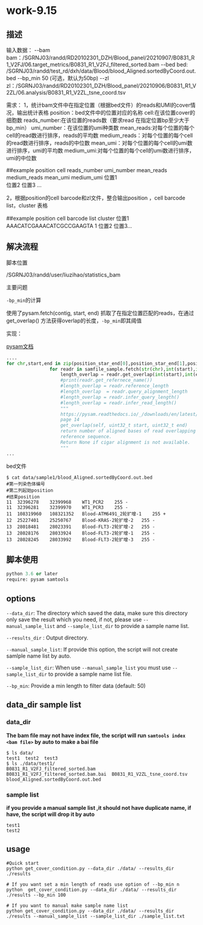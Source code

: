 # work-9.15

## 描述

输入数据：
--bam bam：/SGRNJ03/randd/RD20102301_DZH/Blood_panel/20210907/B0831_R1_V2FJ/06.target_metrics/B0831_R1_V2FJ_filtered_sorted.bam
--bed bed: /SGRNJ03/randd/test_rd/dxh/data/Blood/blood_Aligned.sortedByCoord.out.bed
--bp_min 50 (可选，默认为50bp)
--zl zl：/SGRNJ03/randd/RD20102301_DZH/Blood_panel/20210906/B0831_R1_V2ZL/06.analysis/B0831_R1_V2ZL_tsne_coord.tsv

需求：
  1，统计bam文件中在指定位置（根据bed文件）的reads和UMI的cover情况，输出统计表格
  position：bed文件中的位置对应的名称
  cell:在该位置cover的细胞数
  reads_number:在该位置的reads数（要求read 在指定位置bp至少大于bp_min）
  umi_number：在该位置的umi种类数
  mean_reads:对每个位置的每个cell的read数进行排序，reads的平均数
  medium_reads：对每个位置的每个cell的read数进行排序，reads的中位数
  mean_umi：对每个位置的每个cell的umi数进行排序，umi的平均数
  medium_umi:对每个位置的每个cell的umi数进行排序，umi的中位数

  \##example
  position  cell  reads_number  umi_number  mean_reads  medium_reads  mean_umi  medium_umi
  位置1  
  位置2
  位置3
  ...

2，根据position的cell barcode和zl文件，整合输出position ，cell barcode list，cluster 表格

\##example
position  cell barcode list  cluster
位置1    AAACATCGAAACATCGCCGAAGTA  1
位置2
位置3...

## 解决流程

脚本位置

/SGRNJ03/randd/user/liuzihao/statistics_bam

主要问题

`-bp_min`的计算

使用了pysam.fetch(contig, start, end) 抓取了在指定位置匹配的reads，在通过get_overlap() 方法获得overlap的长度，`-bp_min`即其阈值

实现：

[pysam文档](https://pysam.readthedocs.io/_/downloads/en/latest/pdf/)

```python
....
for chr,start,end in zip(position_star_end[0],position_star_end[1],position_star_end[2]):
                for readr in samfile_sample.fetch(str(chr),int(start),int(end)):
                    length_overlap = readr.get_overlap(int(start),int(end))
                    #print(readr.get_refernece_name())
                    #length_overlap = readr.reference_length
                    #length_overlap  = readr.query_alignment_length
                    #length_overlap = readr.infer_query_length()
                    #length_overlap = readr.infer_read_length()
                    """
                    https://pysam.readthedocs.io/_/downloads/en/latest/pdf/ 
                    page 14
                    get_overlap(self, uint32_t start, uint32_t end)
                    return number of aligned bases of read overlapping the interval start and end on the        
                    reference sequence.
                    Return None if cigar alignment is not available.
                    """
...
```

bed文件

```shell
$ cat data/sample1/blood_Aligned.sortedByCoord.out.bed 
#第一列染色体编号
#第二列起始position
#结束position
11	32396278	32399968	WT1_PCR2	255	-
11	32396281	32399970	WT1_PCR3	255	-
11	108319960	108321352	Blood-ATM6491_2轮扩增-1	255	+
12	25227401	25250767	Blood-KRAS-2轮扩增-2	255	-
13	28018481	28023391	Blood-FLT3-2轮扩增-2	255	-
13	28028176	28033924	Blood-FLT3-2轮扩增-1	255	-
13	28028245	28033992	Blood-FLT3-2轮扩增-3	255	-

```



## 脚本使用

```python
python 3.6 or later
require: pysam samtools
```

## options

`--data_dir`: The directory which saved the data, make sure this directory only save the result which you need, if not, please use  `--manual_sample_list` and `--sample_list_dir` to provide a sample name list.

 `--results_dir` : Output directory.

`--manual_sample_list`: If provide this option, the script will not create samlple name list by auto.

`--sample_list_dir`: When use `--manual_sample_list` you must use  `--sample_list_dir` to provide a sample name list file.

`--bp_min`: Provide a min length to filter data (default: 50)

## data_dir  sample list

### data_dir

**The bam file may not have index file,  the script will run `samtools index <bam file>` by auto to make a bai file**

```shell
$ ls data/
test1  test2  test3
$ ls ./data/test1/
B0831_R1_V2FJ_filtered_sorted.bam  B0831_R1_V2FJ_filtered_sorted.bam.bai  B0831_R1_V2ZL_tsne_coord.tsv  blood_Aligned.sortedByCoord.out.bed
```

### sample  list

**if you provide a manual sample list ,it should not have duplicate name, if have, the script will drop it by auto**

```shell
test1
test2
```

## usage

```shell
#Quick start
python get_cover_condition.py --data_dir ./data/ --results_dir ./results
```

```shell
# If you want set a min length of reads use option of --bp_min n
python  get_cover_condition.py --data_dir ./data/ --results_dir ./results --bp_min 100
```

```shell
# If you want to manual make sample name list
python get_cover_condition.py --data_dir ./data/ --results_dir ./results --manual_sample_list --sample_list_dir ./sample_list.txt
```

